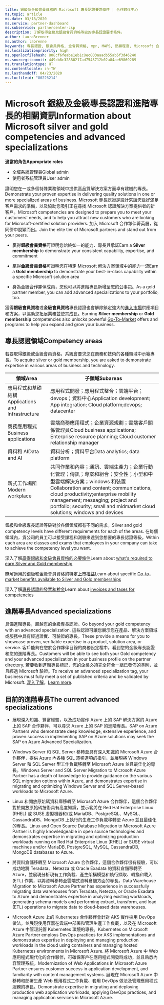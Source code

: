 ```yaml
---
title: 銀級及金級會員資格的 Microsoft 專長認證要求條件 | 合作夥伴中心
ms.topic: article
ms.date: 03/18/2020
ms.service: partner-dashboard
ms.subservice: partnercenter-csp
description: 了解取得金級及銀級會員資格等級的專長認證要求條件。
author: LauraBrenner
ms.author: labrenne
keywords: 專長認證, 銀會員資格, 金會員資格, mpn, MAPS, 熟練程度, Microsoft 合作夥伴網路, 網路會員資格, 進階專長
ms.localizationpriority: high
ms.openlocfilehash: 808cf6feabe1eb1c8ec803aaadb55ab5f3d46240
ms.sourcegitcommit: 449cb8c32880217ad7543712b02a84ae69869289
ms.translationtype: HT
ms.contentlocale: zh-TW
ms.lasthandoff: 04/23/2020
ms.locfileid: "80226214"
---
```

# <a name="information-about-microsoft-silver-and-gold-competencies-and-advanced-specializations"></a><span data-ttu-id="343e2-104">Microsoft 銀級及金級專長認證和進階專長的相關資訊</span><span class="sxs-lookup"><span data-stu-id="343e2-104">Information about Microsoft silver and gold competencies and advanced specializations</span></span>

<span data-ttu-id="343e2-105">**適當的角色**</span><span class="sxs-lookup"><span data-stu-id="343e2-105">**Appropriate roles**</span></span>
-    <span data-ttu-id="343e2-106">全域系統管理員</span><span class="sxs-lookup"><span data-stu-id="343e2-106">Global admin</span></span>
-    <span data-ttu-id="343e2-107">使用者系統管理員</span><span class="sxs-lookup"><span data-stu-id="343e2-107">User admin</span></span>

<span data-ttu-id="343e2-108">證明您在一或多個特殊業務領域中提供高品質解決方案方面卓有建樹的專長。</span><span class="sxs-lookup"><span data-stu-id="343e2-108">Demonstrate your proven expertise in delivering quality solutions in one or more specialized areas of business.</span></span> <span data-ttu-id="343e2-109">Microsoft 專長認證是設計來讓您做好滿足客戶需求的準備，以及協助您吸引正在尋找 Microsoft 認證解決方案提供者的新客戶。</span><span class="sxs-lookup"><span data-stu-id="343e2-109">Microsoft competencies are designed to prepare you to meet your customers' needs, and to help you attract new customers who are looking for Microsoft-certified solution providers.</span></span> <span data-ttu-id="343e2-110">加入 Microsoft 合作夥伴菁英層，從同儕中脫穎而出。</span><span class="sxs-lookup"><span data-stu-id="343e2-110">Join the elite tier of Microsoft partners and stand out from your peers.</span></span>

- <span data-ttu-id="343e2-111">贏得**銀級會員資格**可證明您始終如一的能力、專長與承諾</span><span class="sxs-lookup"><span data-stu-id="343e2-111">Earn a **Silver membership** to demonstrate your consistent capability, expertise, and commitment</span></span>

- <span data-ttu-id="343e2-112">贏得**金級會員資格**可證明您在特定 Microsoft 解決方案領域中的能力一流</span><span class="sxs-lookup"><span data-stu-id="343e2-112">Earn a **Gold membership** to demonstrate your best-in-class capability within a specific Microsoft solution area</span></span>

- <span data-ttu-id="343e2-113">身為金級合作夥伴成員，您也可以將進階專長新增至您的公事包。</span><span class="sxs-lookup"><span data-stu-id="343e2-113">As a gold partner member, you can add advanced specializations to your portfolio, too.</span></span>

<span data-ttu-id="343e2-114">獲得**銀級會員資格**或**金級會員資格**專長認證也會解除鎖定強大的[進入市場](mpn-learn-about-go-to-market-benefits.md)供應項目和方案，以協助您拓展業務並使其成長。</span><span class="sxs-lookup"><span data-stu-id="343e2-114">Earning **Silver membership** or **Gold membership** competencies also unlocks powerful [Go-To-Market](mpn-learn-about-go-to-market-benefits.md) offers and programs to help you expand and grow your business.</span></span>

## <a name="competency-areas"></a><span data-ttu-id="343e2-115">專長認證領域</span><span class="sxs-lookup"><span data-stu-id="343e2-115">Competency areas</span></span>

<span data-ttu-id="343e2-116">若要取得銀級或金級會員資格，系統會要求您在商務和技術的各種領域中示範專長。</span><span class="sxs-lookup"><span data-stu-id="343e2-116">To acquire silver or gold membership, you are asked to demonstrate expertise in various areas of business and technology.</span></span>

|<span data-ttu-id="343e2-117">**領域**</span><span class="sxs-lookup"><span data-stu-id="343e2-117">**Area**</span></span>            |<span data-ttu-id="343e2-118">**子領域**</span><span class="sxs-lookup"><span data-stu-id="343e2-118">**Subareas**</span></span>                    |
|--------------------|--------------------------------|
|<span data-ttu-id="343e2-119">應用程式和基礎結構</span><span class="sxs-lookup"><span data-stu-id="343e2-119">Applications and Infrastructure</span></span>|<span data-ttu-id="343e2-120">應用程式開發；應用程式整合；雲端平台；devops；資料中心</span><span class="sxs-lookup"><span data-stu-id="343e2-120">Application development; App integration; Cloud platform;devops; datacenter</span></span>|
|<span data-ttu-id="343e2-121">商務應用程式</span><span class="sxs-lookup"><span data-stu-id="343e2-121">Business applications</span></span> |<span data-ttu-id="343e2-122">雲端商務應用程式；企業資源規劃；雲端客戶關係管理員</span><span class="sxs-lookup"><span data-stu-id="343e2-122">Cloud business applications; Enterprise resource planning; Cloud customer relationship manager</span></span>|
|<span data-ttu-id="343e2-123">資料和 AI</span><span class="sxs-lookup"><span data-stu-id="343e2-123">Data and AI</span></span>|<span data-ttu-id="343e2-124">資料分析；資料平台</span><span class="sxs-lookup"><span data-stu-id="343e2-124">Data analytics; data platform</span></span>|
|<span data-ttu-id="343e2-125">新式工作場所</span><span class="sxs-lookup"><span data-stu-id="343e2-125">Modern workplace</span></span>| <span data-ttu-id="343e2-126">共同作業和內容；通訊、雲端生產力；企業行動化管理；傳訊；專案和組合；安全性；小型和中型雲端解決方案；windows 和裝置</span><span class="sxs-lookup"><span data-stu-id="343e2-126">Collaboration and content; communications, cloud productivity;enterprise mobility management; messaging; project and portfolio; security; small and midmarket cloud solutions; windows and devices</span></span>|

<span data-ttu-id="343e2-127">銀級和金級專長認證等級對於各個領域都有不同的需求。</span><span class="sxs-lookup"><span data-stu-id="343e2-127">Silver and gold competency levels have different requirements for each of the areas.</span></span> <span data-ttu-id="343e2-128">在每個領域內，貴公司的員工可以接受課程和測驗來達到您想要的專長認證等級。</span><span class="sxs-lookup"><span data-stu-id="343e2-128">Within each area are classes and exams that employees in your company can take to achieve the competency level you want.</span></span>


<span data-ttu-id="343e2-129">深入了解[贏得銀級和金級會員資格的必要條件](https://partner.microsoft.com/membership/competencies)</span><span class="sxs-lookup"><span data-stu-id="343e2-129">Learn about [what's required to earn Silver and Gold membership](https://partner.microsoft.com/membership/competencies)</span></span>

<span data-ttu-id="343e2-130">瞭解適用於銀級和金級會員資格的特定[上市權益](mpn-learn-about-go-to-market-benefits.md)</span><span class="sxs-lookup"><span data-stu-id="343e2-130">Learn about specific [Go-to-market benefits available to Silver and Gold memberships](mpn-learn-about-go-to-market-benefits.md)</span></span> 

<span data-ttu-id="343e2-131">深入了解[專長認證的發票和稅金](mpn-view-print-maps-invoice.md)</span><span class="sxs-lookup"><span data-stu-id="343e2-131">Learn about [invoices and taxes for competencies](mpn-view-print-maps-invoice.md)</span></span>

## <a name="advanced-specializations"></a><span data-ttu-id="343e2-132">進階專長</span><span class="sxs-lookup"><span data-stu-id="343e2-132">Advanced specializations</span></span>

<span data-ttu-id="343e2-133">具備進階專長，超越您的金級專長認證。</span><span class="sxs-lookup"><span data-stu-id="343e2-133">Go beyond your gold competency with an advanced specialization.</span></span> <span data-ttu-id="343e2-134">這些認證可讓您展示您在產品、解決方案領域或服務中具有經過證實、可驗證的專長。</span><span class="sxs-lookup"><span data-stu-id="343e2-134">These provide a means for you to showcase proven, verifiable expertise in a product, solution area, or service.</span></span> <span data-ttu-id="343e2-135">客戶能夠在您於合作夥伴目錄的商務設定檔中，看到您的金級專長認證和您的進階專長。</span><span class="sxs-lookup"><span data-stu-id="343e2-135">Customers will be able to see both your Gold competency and your advanced specialization in your business profile on the partner directory.</span></span> <span data-ttu-id="343e2-136">若要收到進階專長標記，您的企業必須完全符合一組已發佈的準則，並且經過 Microsoft 驗證。</span><span class="sxs-lookup"><span data-stu-id="343e2-136">To receive an advanced specialization tag, your business must fully meet a set of published criteria and be validated by Microsoft.</span></span> <span data-ttu-id="343e2-137">[深入了解](https://partner.microsoft.com/membership/competencies#tab-content-2)。</span><span class="sxs-lookup"><span data-stu-id="343e2-137">[Learn more](https://partner.microsoft.com/membership/competencies#tab-content-2).</span></span> 

## <a name="the-current-advanced-specializations"></a><span data-ttu-id="343e2-138">目前的進階專長</span><span class="sxs-lookup"><span data-stu-id="343e2-138">The current advanced specializations</span></span>

- <span data-ttu-id="343e2-139">展現深入知識、豐富經驗，以及成功實作 Azure 上的 SAP 解決方案的 Azure 上的 SAP 合作夥伴，可以尋求 Azure 上的 SAP 的進階專長。</span><span class="sxs-lookup"><span data-stu-id="343e2-139">SAP on Azure Partners who demonstrate deep knowledge, extensive experience, and proven success in implementing SAP on Azure solutions may seek the SAP on Azure Advanced Specialization.</span></span>

- <span data-ttu-id="343e2-140">Windows Server 和 SQL Server 移轉至具有深入知識的 Microsoft Azure 合作夥伴，提供 Azure 內各種 SQL 遷移選項的指引，並展現將 Windows Server 和 SQL Server 型工作負載移轉至 Microsoft Azure 並且最佳化的專長。</span><span class="sxs-lookup"><span data-stu-id="343e2-140">Windows Server and SQL Server Migration to Microsoft Azure Partner has a depth of knowledge to provide guidance on the various SQL migration options within Azure, and demonstrates expertise in migrating and optimizing Windows Server and SQL Server-based workloads to Microsoft Azure.</span></span> 

- <span data-ttu-id="343e2-141">Linux 和開放原始碼資料庫移轉至 Microsoft Azure 合作夥伴，這個合作夥伴對於開放原始碼技術具有高度知識，並示範將在 Red Hat Enterprise Linux (RHEL) 或 SUSE 虛擬機器和/或 MariaDB、PostgreSQL、MySQL、CassandraDB、MongoDB 上執行的生產工作負載移轉至 Azure 並且最佳化的專長。</span><span class="sxs-lookup"><span data-stu-id="343e2-141">Linux and Open Source Database Migration to Microsoft Azure Partner is highly knowledgeable in open source technologies and demonstrates expertise in migrating and optimizing production workloads running on Red Hat Enterprise Linux (RHEL) or SUSE virtual machines and/or MariaDB, PostgreSQL, MySQL, CassandraDB, MongoDB databases to Azure.</span></span>

- <span data-ttu-id="343e2-142">將資料倉儲移轉至 Microsoft Azure 合作夥伴，這個合作夥伴很有經驗，可以成功地將 Teradata、Netezza 或 Oracle Exadata 的資料倉儲移轉至 Azure，並展現分析現有工作負載、產生架構模型和執行擷取、轉換和載入 (ETL) 作業，以將資料移轉至雲端式資料倉儲方面的專長。</span><span class="sxs-lookup"><span data-stu-id="343e2-142">Data Warehouse Migration to Microsoft Azure Partner has experience in successfully migrating data warehouses from Teradata, Netezza, or Oracle Exadata to Azure and demonstrates expertise in analyzing existing workloads, generating schema models and performing extract, transform, and load (ETL) operations to migrate data to cloud-based data warehouses.</span></span>

- <span data-ttu-id="343e2-143">Microsoft Azure 上的 Kubernetes 合作夥伴會針對 AKS 實作採用 DevOps 做法，並展現使用容器在雲端中部署和管理生產工作負載，以及在 Microsoft Azure 中管理託管 Kubernetes 環境的專長。</span><span class="sxs-lookup"><span data-stu-id="343e2-143">Kubernetes on Microsoft Azure Partner employs DevOps practices for AKS implementations and demonstrates expertise in deploying and managing production workloads in the cloud using containers and managing hosted Kubernetes environments in Microsoft Azure.</span></span>
<span data-ttu-id="343e2-144">將 Microsoft Azure 中 Web 應用程式現代化的合作夥伴，可確保客戶在應用程式開發時成功，並且熟悉內容管理系統。</span><span class="sxs-lookup"><span data-stu-id="343e2-144">Modernization of Web Applications in Microsoft Azure Partner ensures customer success in application development, and familiarity with content management systems.</span></span> <span data-ttu-id="343e2-145">展現在 Microsoft Azure 中移轉和部署生產 Web 應用程式工作負載、套用 DevOps 做法及管理應用程式服務的專長。</span><span class="sxs-lookup"><span data-stu-id="343e2-145">Demonstrate expertise in migrating and deploying production web application workloads, applying DevOps practices, and managing application services in Microsoft Azure.</span></span>
